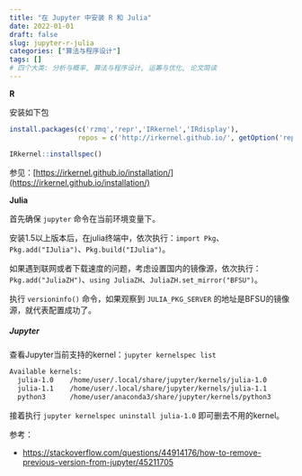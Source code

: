 ```yaml
---
title: "在 Jupyter 中安装 R 和 Julia"
date: 2022-01-01
draft: false
slug: jupyter-r-julia
categories: ["算法与程序设计"]
tags: []
# 四个大类: 分析与概率, 算法与程序设计, 运筹与优化, 论文简读
---
```


**R**


安装如下包

```r
install.packages(c('rzmq','repr','IRkernel','IRdisplay'),
                 repos = c('http://irkernel.github.io/', getOption('repos')))

IRkernel::installspec()
```

参见：[https://irkernel.github.io/installation/](https://irkernel.github.io/installation/)



**Julia**

首先确保 `jupyter` 命令在当前环境变量下。

安装1.5以上版本后，在julia终端中，依次执行：`import Pkg`、`Pkg.add("IJulia")`、`Pkg.build("IJulia")`。

如果遇到联网或者下载速度的问题，考虑设置国内的镜像源，依次执行：`Pkg.add("JuliaZH")`、`using JuliaZH`、`JuliaZH.set_mirror("BFSU")`。

执行 `versioninfo()` 命令，如果观察到 `JULIA_PKG_SERVER` 的地址是BFSU的镜像源，就代表配置成功了。


##### Jupyter

查看Jupyter当前支持的kernel：`jupyter kernelspec list`

```bash
Available kernels:
  julia-1.0    /home/user/.local/share/jupyter/kernels/julia-1.0
  julia-1.1    /home/user/.local/share/jupyter/kernels/julia-1.1
  python3      /home/user/anaconda3/share/jupyter/kernels/python3
```

接着执行 `jupyter kernelspec uninstall julia-1.0` 即可删去不用的kernel。


参考：
+ https://stackoverflow.com/questions/44914176/how-to-remove-previous-version-from-jupyter/45211705